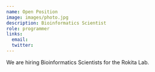 ```yaml
---
name: Open Position
image: images/photo.jpg
description: Bioinformatics Scientist
role: programmer
links:
  email: 
  twitter: 
---
```


We are hiring Bioinformatics Scientists for the Rokita Lab.